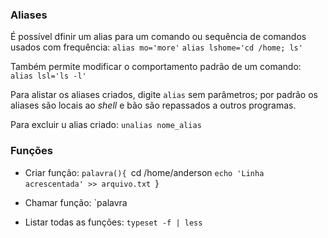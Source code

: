 ### Aliases

É possível dfinir um alias para um comando ou sequência de comandos usados com frequência:
`alias mo='more'`
`alias lshome='cd /home; ls'`

Também permite modificar o comportamento padrão de um comando:
`alias lsl='ls -l'`

Para alistar os aliases criados, digite `alias` sem parâmetros; por padrão os aliases são locais ao *shell* e bão são repassados a outros programas.

Para excluir u alias criado:
`unalias nome_alias`

### Funções

- Criar função:
`palavra(){
`cd /home/anderson
`echo 'Linha acrescentada' >> arquivo.txt
`}

- Chamar função:
`palavra

- Listar todas as funções:
`typeset -f | less
`